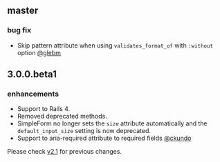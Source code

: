 ## master

### bug fix
  * Skip pattern attribute when using `validates_format_of` with `:without` option [@glebm](https://github.com/glebm)

## 3.0.0.beta1

### enhancements
  * Support to Rails 4.
  * Removed deprecated methods.
  * SimpleForm no longer sets the `size` attribute automatically and the `default_input_size` setting
  is now deprecated.
  * Support to aria-required attribute to required fields [@ckundo](https://github.com/ckundo)

Please check [v2.1](https://github.com/plataformatec/simple_form/blob/v2.1/CHANGELOG.md) for previous changes.
